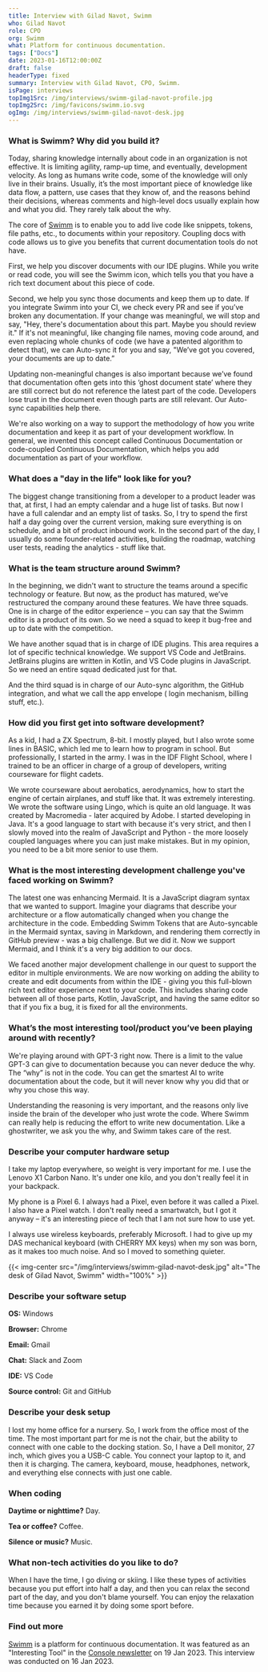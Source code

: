 ```yaml
---
title: Interview with Gilad Navot, Swimm
who: Gilad Navot
role: CPO
org: Swimm
what: Platform for continuous documentation.
tags: ["Docs"]
date: 2023-01-16T12:00:00Z
draft: false
headerType: fixed
summary: Interview with Gilad Navot, CPO, Swimm.
isPage: interviews
topImg1Src: /img/interviews/swimm-gilad-navot-profile.jpg
topImg2Src: /img/favicons/swimm.io.svg
ogImg: /img/interviews/swimm-gilad-navot-desk.jpg
---
```


### What is Swimm? Why did you build it?

Today, sharing knowledge internally about code in an organization is not
effective. It is limiting agility, ramp-up time, and eventually, development
velocity. As long as humans write code, some of the knowledge will only live in
their brains. Usually, it’s the most important piece of knowledge like data
flow, a pattern, use cases that they know of, and the reasons behind their
decisions, whereas comments and high-level docs usually explain how and what you
did. They rarely talk about the why.

The core of [Swimm](https://swimm.io) is to enable you to add live code like
snippets, tokens, file paths, etc., to documents within your repository.
Coupling docs with code allows us to give you benefits that current
documentation tools do not have. 

First, we help you discover documents with our IDE plugins. While you write or
read code, you will see the Swimm icon, which tells you that you have a rich
text document about this piece of code.

Second, we help you sync those documents and keep them up to date. If you
integrate Swimm into your CI, we check every PR and see if you’ve broken any
documentation. If your change was meaningful, we will stop and say, "Hey,
there's documentation about this part. Maybe you should review it." If it's not
meaningful, like changing file names, moving code around, and even replacing
whole chunks of code (we have a patented algorithm to detect that), we can
Auto-sync it for you and say, "We’ve got you covered, your documents are up to
date.”

Updating non-meaningful changes is also important because we’ve found that
documentation often gets into this ‘ghost document state’ where they are still
correct but do not reference the latest part of the code. Developers lose trust
in the document even though parts are still relevant. Our Auto-sync capabilities
help there. 

We're also working on a way to support the methodology of how you write
documentation and keep it as part of your development workflow. In general, we
invented this concept called Continuous Documentation or code-coupled Continuous
Documentation, which helps you add documentation as part of your workflow.

### What does a "day in the life" look like for you?

The biggest change transitioning from a developer to a product leader was that,
at first, I had an empty calendar and a huge list of tasks. But now I have a
full calendar and an empty list of tasks. So, I try to spend the first half a
day going over the current version, making sure everything is on schedule, and a
bit of product inbound work. In the second part of the day, I usually do some
founder-related activities, building the roadmap, watching user tests, reading
the analytics - stuff like that.

### What is the team structure around Swimm?

In the beginning, we didn't want to structure the teams around a specific
technology or feature. But now, as the product has matured, we’ve restructured
the company around these features. We have three squads. One is in charge of the
editor experience – you can say that the Swimm editor is a product of its own.
So we need a squad to keep it bug-free and up to date with the competition.

We have another squad that is in charge of IDE plugins. This area requires a lot
of specific technical knowledge. We support VS Code and JetBrains. JetBrains
plugins are written in Kotlin, and VS Code plugins in JavaScript. So we need an
entire squad dedicated just for that. 

And the third squad is in charge of our Auto-sync algorithm, the GitHub
integration, and what we call the app envelope ( login mechanism, billing stuff,
etc.).

### How did you first get into software development?

As a kid, I had a ZX Spectrum, 8-bit. I mostly played, but I also wrote some
lines in BASIC, which led me to learn how to program in school. But
professionally, I started in the army. I was in the IDF Flight School, where I
trained to be an officer in charge of a group of developers, writing courseware
for flight cadets.

We wrote courseware about aerobatics, aerodynamics, how to start the engine of
certain airplanes, and stuff like that. It was extremely interesting. We wrote
the software using Lingo, which is quite an old language. It was created by
Macromedia - later acquired by Adobe. I started developing in Java. It's a good
language to start with because it's very strict, and then I slowly moved into
the realm of JavaScript and Python - the more loosely coupled languages where
you can just make mistakes. But in my opinion, you need to be a bit more senior
to use them.

### What is the most interesting development challenge you've faced working on Swimm?

The latest one was enhancing Mermaid. It is a JavaScript diagram syntax that we
wanted to support. Imagine your diagrams that describe your architecture or a
flow automatically changed when you change the architecture in the code.
Embedding Swimm Tokens that are Auto-syncable in the Mermaid syntax, saving in
Markdown, and rendering them correctly in GitHub preview - was a big challenge.
But we did it. Now we support Mermaid, and I think it's a very big addition to
our docs.

We faced another major development challenge in our quest to support the editor
in multiple environments. We are now working on adding the ability to create and
edit documents from within the IDE - giving you this full-blown rich text editor
experience next to your code. This includes sharing code between all of those
parts, Kotlin, JavaScript, and having the same editor so that if you fix a bug,
it is fixed for all the environments.

### What’s the most interesting tool/product you’ve been playing around with recently?

We're playing around with GPT-3 right now. There is a limit to the value GPT-3
can give to documentation because you can never deduce the why. The “why” is not
in the code. You can get the smartest AI to write documentation about the code,
but it will never know why you did that or why you chose this way.

Understanding the reasoning is very important, and the reasons only live inside
the brain of the developer who just wrote the code. Where Swimm can really help
is reducing the effort to write new documentation. Like a ghostwriter, we ask
you the why, and Swimm takes care of the rest.

### Describe your computer hardware setup

I take my laptop everywhere, so weight is very important for me. I use the
Lenovo X1 Carbon Nano. It's under one kilo, and you don't really feel it in your
backpack. 

My phone is a Pixel 6. I always had a Pixel, even before it was called a Pixel.
I also have a Pixel watch. I don't really need a smartwatch, but I got it anyway
– it's an interesting piece of tech that I am not sure how to use yet. 

I always use wireless keyboards, preferably Microsoft. I had to give up my DAS
mechanical keyboard (with CHERRY MX keys) when my son was born, as it makes too
much noise. And so I moved to something quieter.

{{< img-center src="/img/interviews/swimm-gilad-navot-desk.jpg" alt="The desk of Gilad Navot, Swimm" width="100%" >}}

### Describe your software setup

**OS:** Windows

**Browser:** Chrome

**Email:** Gmail

**Chat:** Slack and Zoom

**IDE:** VS Code

**Source control:** Git and GitHub

### Describe your desk setup

I lost my home office for a nursery. So, I work from the office most of the
time. The most important part for me is not the chair, but the ability to
connect with one cable to the docking station. So, I have a Dell monitor, 27
inch, which gives you a USB-C cable. You connect your laptop to it, and then it
is charging. The camera, keyboard, mouse, headphones, network, and everything
else connects with just one cable.

### When coding

**Daytime or nighttime?** Day.

**Tea or coffee?** Coffee.

**Silence or music?** Music.

### What non-tech activities do you like to do?

When I have the time, I go diving or skiing. I like these types of activities
because you put effort into half a day, and then you can relax the second part
of the day, and you don't blame yourself. You can enjoy the relaxation time
because you earned it by doing some sport before.

### Find out more

[Swimm](https://swimm.io/) is a platform for continuous documentation. It was
featured as an "Interesting Tool" in the [Console
newsletter](https://console.dev) on 19 Jan 2023. This interview was conducted on
16 Jan 2023.
